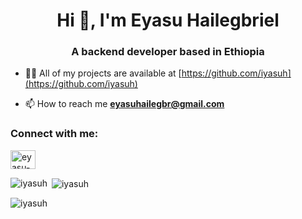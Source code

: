 <h1 align="center">Hi 👋, I'm Eyasu Hailegbriel</h1>
<h3 align="center">A backend developer based in Ethiopia</h3>

- 👨‍💻 All of my projects are available at [https://github.com/iyasuh](https://github.com/iyasuh)

- 📫 How to reach me **eyasuhailegbr@gmail.com**

<h3 align="left">Connect with me:</h3>
<p align="left">
<a href="https://linkedin.com/in/eyasu-hailegebriel-a423601a3" target="blank"><img align="center" src="https://raw.githubusercontent.com/rahuldkjain/github-profile-readme-generator/master/src/images/icons/Social/linked-in-alt.svg" alt="eyasu-hailegebriel-a423601a3" height="30" width="40" /></a>
</p>

<p><img align="left" src="https://github-readme-stats.vercel.app/api/top-langs?username=iyasuh&show_icons=true&locale=en&layout=compact" alt="iyasuh" /></p>

<p>&nbsp;<img align="center" src="https://github-readme-stats.vercel.app/api?username=iyasuh&show_icons=true&locale=en" alt="iyasuh" /></p>

<p><img align="center" src="https://github-readme-streak-stats.herokuapp.com/?user=iyasuh&" alt="iyasuh" /></p>
